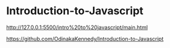 # Introduction-to-Javascript

http://127.0.0.1:5500/intro%20to%20javascript/main.html


https://github.com/OdinakaKennedy/Introduction-to-Javascript
